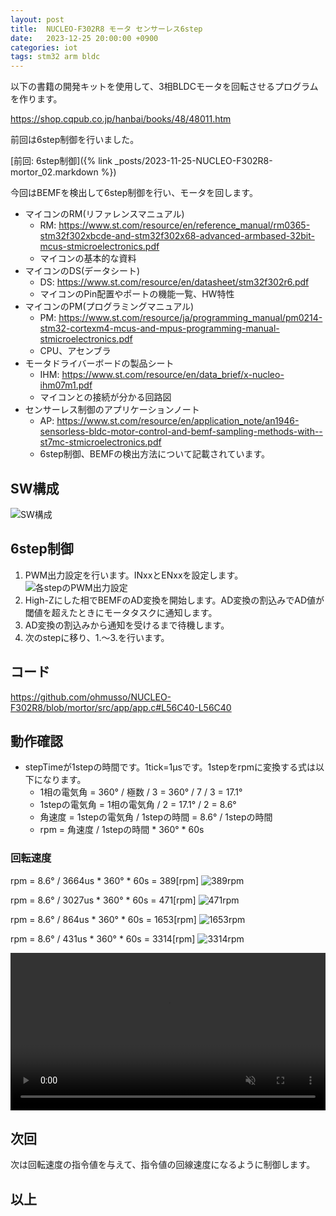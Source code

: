 ```yaml
---
layout: post
title:  NUCLEO-F302R8 モータ センサーレス6step
date:   2023-12-25 20:00:00 +0900
categories: iot
tags: stm32 arm bldc
---
```


以下の書籍の開発キットを使用して、3相BLDCモータを回転させるプログラムを作ります。

<https://shop.cqpub.co.jp/hanbai/books/48/48011.htm>

前回は6step制御を行いました。

[前回: 6step制御]({% link _posts/2023-11-25-NUCLEO-F302R8-mortor_02.markdown %})

今回はBEMFを検出して6step制御を行い、モータを回します。

* マイコンのRM(リファレンスマニュアル)
  * RM: <https://www.st.com/resource/en/reference_manual/rm0365-stm32f302xbcde-and-stm32f302x68-advanced-armbased-32bit-mcus-stmicroelectronics.pdf>
  * マイコンの基本的な資料
* マイコンのDS(データシート)
  * DS: <https://www.st.com/resource/en/datasheet/stm32f302r6.pdf>
  * マイコンのPin配置やポートの機能一覧、HW特性
* マイコンのPM(プログラミングマニュアル)
  * PM: <https://www.st.com/resource/ja/programming_manual/pm0214-stm32-cortexm4-mcus-and-mpus-programming-manual-stmicroelectronics.pdf>
  * CPU、アセンブラ
* モータドライバーボードの製品シート
  * IHM: <https://www.st.com/resource/en/data_brief/x-nucleo-ihm07m1.pdf>
  * マイコンとの接続が分かる回路図
* センサーレス制御のアプリケーションノート
  * AP: <https://www.st.com/resource/en/application_note/an1946-sensorless-bldc-motor-control-and-bemf-sampling-methods-with--st7mc-stmicroelectronics.pdf>
  * 6step制御、BEMFの検出方法について記載されています。

## SW構成

![SW構成](/assets/images/image-2023-12-25-motor-sensorless-6step-swarch.png)

## 6step制御

1. PWM出力設定を行います。INxxとENxxを設定します。
  ![各stepのPWM出力設定](/assets/images/image-2023-11-25-motor-6step.png)
1. High-Zにした相でBEMFのAD変換を開始します。AD変換の割込みでAD値が閾値を超えたときにモータタスクに通知します。
1. AD変換の割込みから通知を受けるまで待機します。
1. 次のstepに移り、1.～3.を行います。

## コード

<https://github.com/ohmusso/NUCLEO-F302R8/blob/mortor/src/app/app.c#L56C40-L56C40>

## 動作確認

* stepTimeが1stepの時間です。1tick=1μsです。1stepをrpmに変換する式は以下になります。
  * 1相の電気角 = 360° / 極数 / 3 = 360° / 7 / 3 = 17.1°
  * 1stepの電気角 = 1相の電気角 / 2 = 17.1° / 2 = 8.6°
  * 角速度 = 1stepの電気角 / 1stepの時間 = 8.6° / 1stepの時間
  * rpm = 角速度 / 1stepの時間 \* 360° \* 60s

### 回転速度

rpm = 8.6° / 3664us \* 360° \* 60s = 389[rpm]
![389rpm](/assets/images/image-2023-12-25-motor-sensorless-6step-bemf01.png)

rpm = 8.6° / 3027us \* 360° \* 60s = 471[rpm]
![471rpm](/assets/images/image-2023-12-25-motor-sensorless-6step-bemf02.png)

rpm = 8.6° / 864us \* 360° \* 60s = 1653[rpm]
![1653rpm](/assets/images/image-2023-12-25-motor-sensorless-6step-bemf03.png)

rpm = 8.6° / 431us \* 360° \* 60s = 3314[rpm]
![3314rpm](/assets/images/image-2023-12-25-motor-sensorless-6step-bemf04.png)

<video controls width="100%" preload loop muted="true" src="/assets/movies/movie-2023-12-25-motor.mp4" type="video/mp4" >
 Sorry, your browser doesn't support embedded videos.
</video>

## 次回

次は回転速度の指令値を与えて、指令値の回線速度になるように制御します。

## 以上
